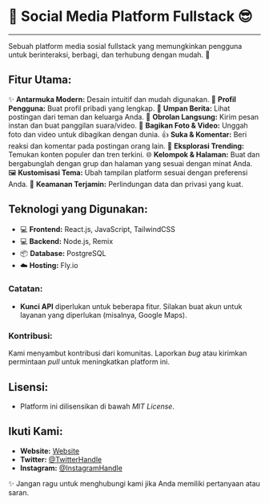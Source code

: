 # 🚀 Social Media Platform Fullstack 😎

---
Sebuah platform media sosial fullstack yang memungkinkan pengguna untuk berinteraksi, berbagi, dan terhubung dengan mudah. 💪

## Fitur Utama:
✨ **Antarmuka Modern:** Desain intuitif dan mudah digunakan.
👥 **Profil Pengguna:** Buat profil pribadi yang lengkap.
💖 **Umpan Berita:** Lihat postingan dari teman dan keluarga Anda.
💬 **Obrolan Langsung:** Kirim pesan instan dan buat panggilan suara/video.
📸 **Bagikan Foto & Video:** Unggah foto dan video untuk dibagikan dengan dunia.
👍 **Suka & Komentar:** Beri reaksi dan komentar pada postingan orang lain.
💯 **Eksplorasi Trending:** Temukan konten populer dan tren terkini.
🌐 **Kelompok & Halaman:** Buat dan bergabunglah dengan grup dan halaman yang sesuai dengan minat Anda.
🖼️ **Kustomisasi Tema:** Ubah tampilan platform sesuai dengan preferensi Anda.
🔐 **Keamanan Terjamin:** Perlindungan data dan privasi yang kuat.

## Teknologi yang Digunakan:

- 💻 **Frontend:** React.js, JavaScript, TailwindCSS
- 💻 **Backend:** Node.js, Remix
- 📦 **Database:** PostgreSQL
- ☁️ **Hosting:** Fly.io

### Catatan:
- **Kunci API** diperlukan untuk beberapa fitur. Silakan buat akun untuk layanan yang diperlukan (misalnya, Google Maps).

### Kontribusi:

Kami menyambut kontribusi dari komunitas. Laporkan _bug_ atau kirimkan permintaan _pull_ untuk meningkatkan platform ini.

## Lisensi:

- Platform ini dilisensikan di bawah _MIT License_.

## Ikuti Kami:

- **Website:** [Website](https://example.com)
- **Twitter:** [@TwitterHandle](https://twitter.com/TwitterHandle)
- **Instagram:** [@InstagramHandle](https://instagram.com/InstagramHandle)

✨ Jangan ragu untuk menghubungi kami jika Anda memiliki pertanyaan atau saran.
